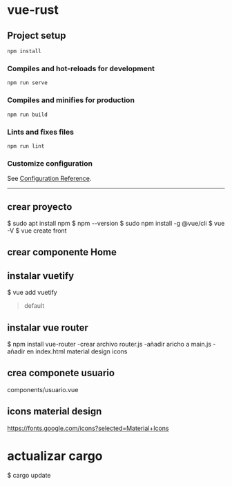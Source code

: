 # vue-rust

## Project setup
```
npm install
```
### Compiles and hot-reloads for development
```
npm run serve
```
### Compiles and minifies for production
```
npm run build
```
### Lints and fixes files
```
npm run lint
```
### Customize configuration
See [Configuration Reference](https://cli.vuejs.org/config/).

-------------------------------------------------------

## crear proyecto
$ sudo apt install npm
$ npm --version
$ sudo npm install -g @vue/cli
$ vue -V
$ vue create front

## crear componente Home
## instalar vuetify
$ vue add vuetify
> default

## instalar vue router
$ npm install vue-router
-crear archivo router.js
-añadir aricho a main.js
-añadir en index.html material design icons

## crea componete usuario
components/usuario.vue

## icons material design
https://fonts.google.com/icons?selected=Material+Icons

# actualizar cargo
$ cargo update

